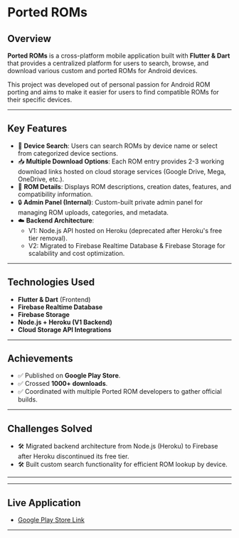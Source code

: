 # Ported ROMs

## Overview

**Ported ROMs** is a cross-platform mobile application built with **Flutter & Dart** that provides a centralized platform for users to search, browse, and download various custom and ported ROMs for Android devices.

This project was developed out of personal passion for Android ROM porting and aims to make it easier for users to find compatible ROMs for their specific devices.

---

## Key Features

- 🔎 **Device Search**: Users can search ROMs by device name or select from categorized device sections.
- 📥 **Multiple Download Options**: Each ROM entry provides 2-3 working download links hosted on cloud storage services (Google Drive, Mega, OneDrive, etc.).
- 📝 **ROM Details**: Displays ROM descriptions, creation dates, features, and compatibility information.
- 🔒 **Admin Panel (Internal)**: Custom-built private admin panel for managing ROM uploads, categories, and metadata.
- ☁️ **Backend Architecture**:
  - V1: Node.js API hosted on Heroku (deprecated after Heroku's free tier removal).
  - V2: Migrated to Firebase Realtime Database & Firebase Storage for scalability and cost optimization.

---

## Technologies Used

- **Flutter & Dart** (Frontend)
- **Firebase Realtime Database**
- **Firebase Storage**
- **Node.js + Heroku (V1 Backend)**
- **Cloud Storage API Integrations**

---

## Achievements

- ✅ Published on **Google Play Store**.
- ✅ Crossed **1000+ downloads**.
- ✅ Coordinated with multiple Ported ROM developers to gather official builds.

---

## Challenges Solved

- 🛠 Migrated backend architecture from Node.js (Heroku) to Firebase after Heroku discontinued its free tier.
- 🛠 Built custom search functionality for efficient ROM lookup by device.

---


---

## Live Application

- [Google Play Store Link]([https://play.google.com/store/apps/details?id=YOUR_APP_ID](https://play.google.com/store/apps/details?id=com.thechamp.portedroms.ported_roms&hl=en_US&gl=US))  

---

